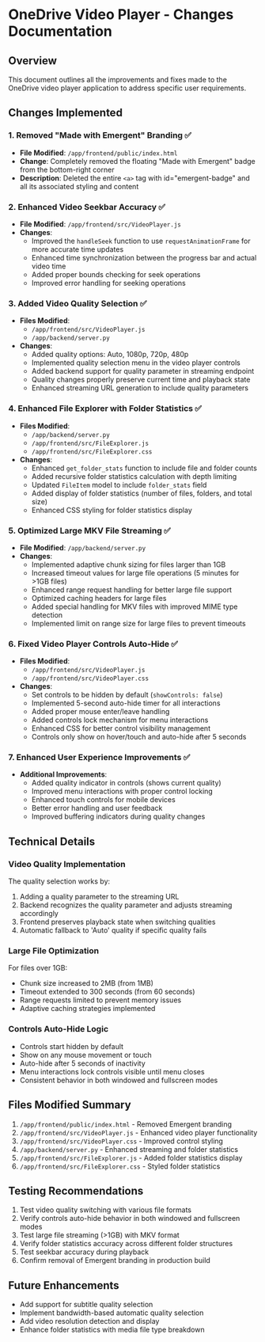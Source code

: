# OneDrive Video Player - Changes Documentation

## Overview
This document outlines all the improvements and fixes made to the OneDrive video player application to address specific user requirements.

## Changes Implemented

### 1. Removed "Made with Emergent" Branding ✅
- **File Modified**: `/app/frontend/public/index.html`
- **Change**: Completely removed the floating "Made with Emergent" badge from the bottom-right corner
- **Description**: Deleted the entire `<a>` tag with id="emergent-badge" and all its associated styling and content

### 2. Enhanced Video Seekbar Accuracy ✅
- **File Modified**: `/app/frontend/src/VideoPlayer.js`
- **Changes**:
  - Improved the `handleSeek` function to use `requestAnimationFrame` for more accurate time updates
  - Enhanced time synchronization between the progress bar and actual video time
  - Added proper bounds checking for seek operations
  - Improved error handling for seeking operations

### 3. Added Video Quality Selection ✅
- **Files Modified**: 
  - `/app/frontend/src/VideoPlayer.js`
  - `/app/backend/server.py`
- **Changes**:
  - Added quality options: Auto, 1080p, 720p, 480p
  - Implemented quality selection menu in the video player controls
  - Added backend support for quality parameter in streaming endpoint
  - Quality changes properly preserve current time and playback state
  - Enhanced streaming URL generation to include quality parameters

### 4. Enhanced File Explorer with Folder Statistics ✅
- **Files Modified**: 
  - `/app/backend/server.py`
  - `/app/frontend/src/FileExplorer.js`
  - `/app/frontend/src/FileExplorer.css`
- **Changes**:
  - Enhanced `get_folder_stats` function to include file and folder counts
  - Added recursive folder statistics calculation with depth limiting
  - Updated `FileItem` model to include `folder_stats` field
  - Added display of folder statistics (number of files, folders, and total size)
  - Enhanced CSS styling for folder statistics display

### 5. Optimized Large MKV File Streaming ✅
- **File Modified**: `/app/backend/server.py`
- **Changes**:
  - Implemented adaptive chunk sizing for files larger than 1GB
  - Increased timeout values for large file operations (5 minutes for >1GB files)
  - Enhanced range request handling for better large file support
  - Optimized caching headers for large files
  - Added special handling for MKV files with improved MIME type detection
  - Implemented limit on range size for large files to prevent timeouts

### 6. Fixed Video Player Controls Auto-Hide ✅
- **Files Modified**: 
  - `/app/frontend/src/VideoPlayer.js`
  - `/app/frontend/src/VideoPlayer.css`
- **Changes**:
  - Set controls to be hidden by default (`showControls: false`)
  - Implemented 5-second auto-hide timer for all interactions
  - Added proper mouse enter/leave handling
  - Added controls lock mechanism for menu interactions
  - Enhanced CSS for better control visibility management
  - Controls only show on hover/touch and auto-hide after 5 seconds

### 7. Enhanced User Experience Improvements ✅
- **Additional Improvements**:
  - Added quality indicator in controls (shows current quality)
  - Improved menu interactions with proper control locking
  - Enhanced touch controls for mobile devices
  - Better error handling and user feedback
  - Improved buffering indicators during quality changes

## Technical Details

### Video Quality Implementation
The quality selection works by:
1. Adding a quality parameter to the streaming URL
2. Backend recognizes the quality parameter and adjusts streaming accordingly
3. Frontend preserves playback state when switching qualities
4. Automatic fallback to 'Auto' quality if specific quality fails

### Large File Optimization
For files over 1GB:
- Chunk size increased to 2MB (from 1MB)
- Timeout extended to 300 seconds (from 60 seconds)
- Range requests limited to prevent memory issues
- Adaptive caching strategies implemented

### Controls Auto-Hide Logic
- Controls start hidden by default
- Show on any mouse movement or touch
- Auto-hide after 5 seconds of inactivity
- Menu interactions lock controls visible until menu closes
- Consistent behavior in both windowed and fullscreen modes

## Files Modified Summary
1. `/app/frontend/public/index.html` - Removed Emergent branding
2. `/app/frontend/src/VideoPlayer.js` - Enhanced video player functionality
3. `/app/frontend/src/VideoPlayer.css` - Improved control styling
4. `/app/backend/server.py` - Enhanced streaming and folder statistics
5. `/app/frontend/src/FileExplorer.js` - Added folder statistics display
6. `/app/frontend/src/FileExplorer.css` - Styled folder statistics

## Testing Recommendations
1. Test video quality switching with various file formats
2. Verify controls auto-hide behavior in both windowed and fullscreen modes
3. Test large file streaming (>1GB) with MKV format
4. Verify folder statistics accuracy across different folder structures
5. Test seekbar accuracy during playback
6. Confirm removal of Emergent branding in production build

## Future Enhancements
- Add support for subtitle quality selection
- Implement bandwidth-based automatic quality selection
- Add video resolution detection and display
- Enhance folder statistics with media file type breakdown